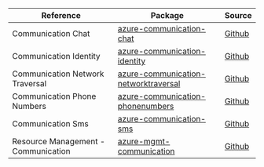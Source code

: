 | Reference | Package | Source |
|---|---|---|
|Communication Chat|[azure-communication-chat](azure-communication-chat/test)|[Github](github.com)|
|Communication Identity|[azure-communication-identity](azure-communication-identity/test)|[Github](github.com/blob/main/sdk/communication/azure-communication-identity)|
|Communication Network Traversal|[azure-communication-networktraversal](azure-communication-networktraversal/test)|[Github](github.com/blob/main/sdk/communication/azure-communication-networktraversal)|
|Communication Phone Numbers|[azure-communication-phonenumbers](azure-communication-phonenumbers/test)|[Github](github.com)|
|Communication Sms|[azure-communication-sms](azure-communication-sms/test)|[Github](github.com)|
|Resource Management - Communication|[azure-mgmt-communication](azure-mgmt-communication/test)|[Github](github.com)|

